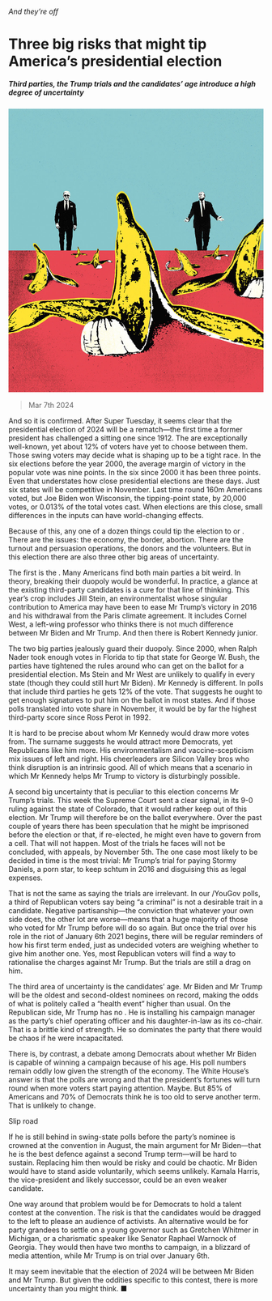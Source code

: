 ###### And they’re off

# Three big risks that might tip America’s presidential election 

##### Third parties, the Trump trials and the candidates’ age introduce a high degree of uncertainty 

![image](images/20240309_LDD001_FH.jpg) 

> Mar 7th 2024 

And so it is confirmed. After Super Tuesday, it seems clear that the presidential election of 2024 will be a rematch—the first time a former president has challenged a sitting one since 1912. The  are exceptionally well-known, yet about 12% of voters have yet to choose between them. Those swing voters may decide what is shaping up to be a tight race. In the six elections before the year 2000, the average margin of victory in the popular vote was nine points. In the six since 2000 it has been three points. Even that understates how close presidential elections are these days. Just six states will be competitive in November. Last time round 160m Americans voted, but Joe Biden won Wisconsin, the tipping-point state, by 20,000 votes, or 0.013% of the total votes cast. When elections are this close, small differences in the inputs can have world-changing effects.

Because of this, any one of a dozen things could tip the election to  or . There are the issues: the economy, the border, abortion. There are the turnout and persuasion operations, the donors and the volunteers. But in this election there are also three other big areas of uncertainty.

The first is the . Many Americans find both main parties a bit weird. In theory, breaking their duopoly would be wonderful. In practice, a glance at the existing third-party candidates is a cure for that line of thinking. This year’s crop includes Jill Stein, an environmentalist whose singular contribution to America may have been to ease Mr Trump’s victory in 2016 and his withdrawal from the Paris climate agreement. It includes Cornel West, a left-wing professor who thinks there is not much difference between Mr Biden and Mr Trump. And then there is Robert Kennedy junior.

The two big parties jealously guard their duopoly. Since 2000, when Ralph Nader took enough votes in Florida to tip that state for George W. Bush, the parties have tightened the rules around who can get on the ballot for a presidential election. Ms Stein and Mr West are unlikely to qualify in every state (though they could still hurt Mr Biden). Mr Kennedy is different. In polls that include third parties he gets 12% of the vote. That suggests he ought to get enough signatures to put him on the ballot in most states. And if those polls translated into vote share in November, it would be by far the highest third-party score since Ross Perot in 1992.

It is hard to be precise about whom Mr Kennedy would draw more votes from. The surname suggests he would attract more Democrats, yet Republicans like him more. His environmentalism and vaccine-scepticism mix issues of left and right. His cheerleaders are Silicon Valley bros who think disruption is an intrinsic good. All of which means that a scenario in which Mr Kennedy helps Mr Trump to victory is disturbingly possible.

A second big uncertainty that is peculiar to this election concerns Mr Trump’s trials. This week the Supreme Court sent a clear signal, in its 9-0 ruling against the state of Colorado, that it would rather keep out of this election. Mr Trump will therefore be on the ballot everywhere. Over the past couple of years there has been speculation that he might be imprisoned before the election or that, if re-elected, he might even have to govern from a cell. That will not happen. Most of the trials he faces will not be concluded, with appeals, by November 5th. The one case most likely to be decided in time is the most trivial: Mr Trump’s trial for paying Stormy Daniels, a porn star, to keep schtum in 2016 and disguising this as legal expenses.

That is not the same as saying the trials are irrelevant. In our /YouGov polls, a third of Republican voters say being “a criminal” is not a desirable trait in a candidate. Negative partisanship—the conviction that whatever your own side does, the other lot are worse—means that a huge majority of those who voted for Mr Trump before will do so again. But once the trial over his role in the riot of January 6th 2021 begins, there will be regular reminders of how his first term ended, just as undecided voters are weighing whether to give him another one. Yes, most Republican voters will find a way to rationalise the charges against Mr Trump. But the trials are still a drag on him.

The third area of uncertainty is the candidates’ age. Mr Biden and Mr Trump will be the oldest and second-oldest nominees on record, making the odds of what is politely called a “health event” higher than usual. On the Republican side, Mr Trump has no . He is installing his campaign manager as the party’s chief operating officer and his daughter-in-law as its co-chair. That is a brittle kind of strength. He so dominates the party that there would be chaos if he were incapacitated.

There is, by contrast, a debate among Democrats about whether Mr Biden is capable of winning a campaign because of his age. His poll numbers remain oddly low given the strength of the economy. The White House’s answer is that the polls are wrong and that the president’s fortunes will turn round when more voters start paying attention. Maybe. But 85% of Americans and 70% of Democrats think he is too old to serve another term. That is unlikely to change.

Slip road

If he is still behind in swing-state polls before the party’s nominee is crowned at the convention in August, the main argument for Mr Biden—that he is the best defence against a second Trump term—will be hard to sustain. Replacing him then would be risky and could be chaotic. Mr Biden would have to stand aside voluntarily, which seems unlikely. Kamala Harris, the vice-president and likely successor, could be an even weaker candidate.

One way around that problem would be for Democrats to hold a talent contest at the convention. The risk is that the candidates would be dragged to the left to please an audience of activists. An alternative would be for party grandees to settle on a young governor such as Gretchen Whitmer in Michigan, or a charismatic speaker like Senator Raphael Warnock of Georgia. They would then have two months to campaign, in a blizzard of media attention, while Mr Trump is on trial over January 6th.

It may seem inevitable that the election of 2024 will be between Mr Biden and Mr Trump. But given the oddities specific to this contest, there is more uncertainty than you might think. ■


